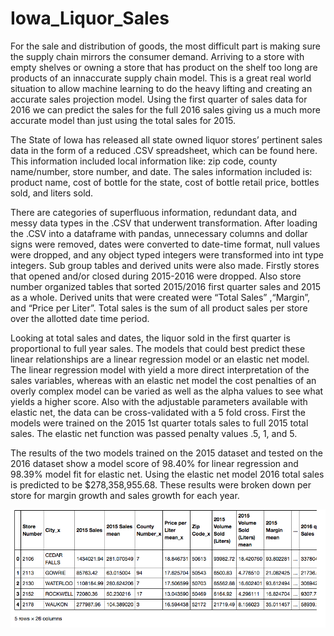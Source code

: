 # Iowa_Liquor_Sales
For the sale and distribution of goods, the most difficult part is making sure the supply chain mirrors the consumer demand. Arriving to a store with empty shelves or owning a store that has product on the shelf too long are products of an innaccurate supply chain model. This is a great real world situation to allow machine learning to do the heavy lifting and creating an accurate sales projection model. Using the first quarter of sales data for 2016 we can predict the sales for the full 2016 sales giving us a much more accurate model than just using the total sales for 2015. 


The State of Iowa has released all state owned liquor stores’ pertinent sales data in the form of a reduced .CSV spreadsheet, which can be found here.  This information included local information like: zip code, county name/number, store number, and date. The sales information included is: product name, cost of bottle for the state, cost of bottle retail price, bottles sold, and liters sold. 


There are categories of superfluous information, redundant data, and messy data types in the .CSV that underwent transformation. After loading the .CSV into a dataframe with pandas, unnecessary columns and dollar signs were removed, dates were converted to date-time format, null values were dropped, and any object typed integers were transformed into int type integers. Sub group tables and derived units were also made. Firstly stores that opened and/or closed during 2015-2016 were dropped. Also store number organized tables that sorted 2015/2016 first quarter sales and 2015 as a whole. Derived units that were created were “Total Sales” ,“Margin”, and “Price per Liter”. Total sales is the sum of all product sales per store over the allotted date time period.


Looking at total sales and dates, the liquor sold in the first quarter is proportional to full year sales. The models that could best predict these linear relationships are a linear regression model or an elastic net model. The linear regression model with yield a more direct interpretation of the sales variables, whereas with an elastic net model the cost penalties of an overly complex model can be varied as well as the alpha values to see what yields a higher score. Also with the adjustable parameters available with elastic net, the data can be cross-validated with a 5 fold cross. First the models were trained on the 2015 1st quarter totals sales to full 2015 total sales. The elastic net function was passed penalty values .5, 1, and 5. 


The results of the two models trained on the 2015  dataset and tested on the 2016 dataset show a model score of 98.40% for linear regression and 98.39% model fit for elastic net. Using the elastic net model 2016 total sales is predicted to be $278,358,955.68. These results were broken down per store for margin growth and sales growth for each year. 


![alt text](https://github.com/jayghez/Iowa_Liquor_Sales/blob/master/final_results_Iowa.png)
